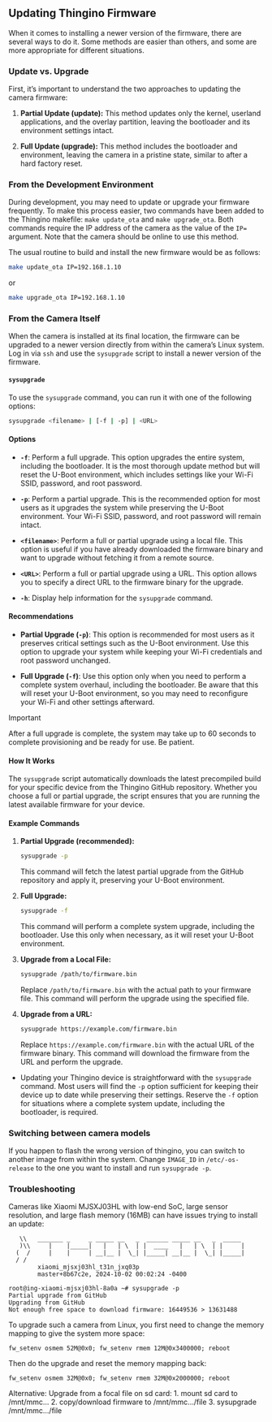 ## Updating Thingino Firmware

When it comes to installing a newer version of the firmware, there are several ways to do it. Some methods are easier than others, and some are more appropriate for different situations.

### Update vs. Upgrade

First, it’s important to understand the two approaches to updating the camera firmware:

1. **Partial Update (update):** This method updates only the kernel, userland applications, and the overlay partition, leaving the bootloader and its environment settings intact.

2. **Full Update (upgrade):** This method includes the bootloader and environment, leaving the camera in a pristine state, similar to after a hard factory reset.

### From the Development Environment

During development, you may need to update or upgrade your firmware frequently. To make this process easier, two commands have been added to the Thingino makefile: `make update_ota` and `make upgrade_ota`. Both commands require the IP address of the camera as the value of the `IP=` argument. Note that the camera should be online to use this method.

The usual routine to build and install the new firmware would be as follows:

```sh
make update_ota IP=192.168.1.10
```

or

```sh
make upgrade_ota IP=192.168.1.10
```

### From the Camera Itself

When the camera is installed at its final location, the firmware can be upgraded to a newer version directly from within the camera’s Linux system. Log in via `ssh` and use the `sysupgrade` script to install a newer version of the firmware.

#### `sysupgrade`

To use the `sysupgrade` command, you can run it with one of the following options:

```sh
sysupgrade <filename> | [-f | -p] | <URL>
```

#### Options

- **`-f`**: Perform a full upgrade. This option upgrades the entire system, including the bootloader. It is the most thorough update method but will reset the U-Boot environment, which includes settings like your Wi-Fi SSID, password, and root password.

- **`-p`**: Perform a partial upgrade. This is the recommended option for most users as it upgrades the system while preserving the U-Boot environment. Your Wi-Fi SSID, password, and root password will remain intact.

- **`<filename>`**: Perform a full or partial upgrade using a local file. This option is useful if you have already downloaded the firmware binary and want to upgrade without fetching it from a remote source.

- **`<URL>`**: Perform a full or partial upgrade using a URL. This option allows you to specify a direct URL to the firmware binary for the upgrade.

- **`-h`**: Display help information for the `sysupgrade` command.

#### Recommendations

- **Partial Upgrade (`-p`)**: This option is recommended for most users as it preserves critical settings such as the U-Boot environment. Use this option to upgrade your system while keeping your Wi-Fi credentials and root password unchanged.

- **Full Upgrade (`-f`)**: Use this option only when you need to perform a complete system overhaul, including the bootloader. Be aware that this will reset your U-Boot environment, so you may need to reconfigure your Wi-Fi and other settings afterward.

> [!IMPORTANT]
> After a full upgrade is complete, the system may take up to 60 seconds to complete provisioning and be ready for use.  Be patient.

#### How It Works

The `sysupgrade` script automatically downloads the latest precompiled build for your specific device from the Thingino GitHub repository. Whether you choose a full or partial upgrade, the script ensures that you are running the latest available firmware for your device.

#### Example Commands

1. **Partial Upgrade (recommended):**
   ```sh
   sysupgrade -p
   ```
   This command will fetch the latest partial upgrade from the GitHub repository and apply it, preserving your U-Boot environment.

2. **Full Upgrade:**
   ```sh
   sysupgrade -f
   ```
   This command will perform a complete system upgrade, including the bootloader. Use this only when necessary, as it will reset your U-Boot environment.

3. **Upgrade from a Local File:**
   ```sh
   sysupgrade /path/to/firmware.bin
   ```
   Replace `/path/to/firmware.bin` with the actual path to your firmware file. This command will perform the upgrade using the specified file.

4. **Upgrade from a URL:**
   ```sh
   sysupgrade https://example.com/firmware.bin
   ```
   Replace `https://example.com/firmware.bin` with the actual URL of the firmware binary. This command will download the firmware from the URL and perform the upgrade.

- Updating your Thingino device is straightforward with the `sysupgrade` command. Most users will find the `-p` option sufficient for keeping their device up to date while preserving their settings. Reserve the `-f` option for situations where a complete system update, including the bootloader, is required.


### Switching between camera models

If you happen to flash the wrong version of thingino, you can switch to another image from within the system. Change `IMAGE_ID` in `/etc/-os-release` to the one you want to install and run `sysupgrade -p`.


### Troubleshooting

Cameras like Xiaomi MJSXJ03HL with low-end SoC, large sensor resolution, and large flash memory (16MB) can have issues trying to install an update:

```
   \\   _______ _     _ _____ __   _  ______ _____ __   _  _____
   )\\     |    |_____|   |   | \  | |  ____   |   | \  | |     |
  (  /     |    |     | __|__ |  \_| |_____| __|__ |  \_| |_____|
  / /
        xiaomi_mjsxj03hl_t31n_jxq03p
        master+8b67c2e, 2024-10-02 00:02:24 -0400

root@ing-xiaomi-mjsxj03hl-8a0a ~# sysupgrade -p
Partial upgrade from GitHub
Upgrading from GitHub
Not enough free space to download firmware: 16449536 > 13631488
```

To upgrade such a camera from Linux, you first need to change the memory mapping to give the system more space:

```
fw_setenv osmem 52M@0x0; fw_setenv rmem 12M@0x3400000; reboot
```

Then do the upgrade and reset the memory mapping back:

```
fw_setenv osmem 32M@0x0; fw_setenv rmem 32M@0x2000000; reboot
```

Alternative: Upgrade from a focal file on sd card: 1. mount sd card to /mnt/mmc... 2. copy/download firmware to /mnt/mmc.../file 3. sysupgrade /mnt/mmc.../file